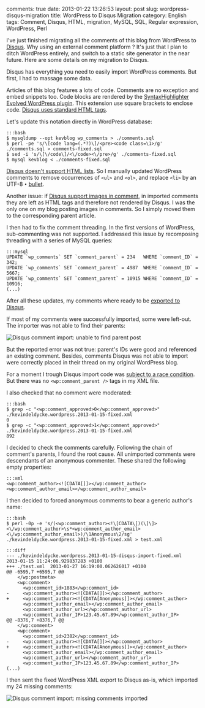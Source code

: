 comments: true
date: 2013-01-22 13:26:53
layout: post
slug: wordpress-disqus-migration
title: WordPress to Disqus Migration
category: English
tags: Comment, Disqus, HTML, migration, MySQL, SQL, Regular expression, WordPress, Perl

I've just finished migrating all the comments of this blog from WordPress to [Disqus](http://disqus.com). Why using an external comment platform ? It's just that I plan to ditch WordPress entirely, and switch to a static site generator in the near future. Here are some details on my migration to Disqus.

Disqus has everything you need to easily import WordPress comments. But first, I had to massage some data.

Articles of this blog features a lots of code. Comments are no exception and embed snippets too. Code blocks are rendered by the [SyntaxHighlighter Evolved WordPress plugin](http://wordpress.org/extend/plugins/syntaxhighlighter/). This extension use square brackets to enclose code. [Disqus uses standard HTML tags](http://help.disqus.com/customer/portal/articles/665057).

Let's update this notation directly in WordPress database:

    :::bash
    $ mysqldump --opt kevblog wp_comments > ./comments.sql
    $ perl -pe 's/\[code lang=(.*?)\]/<pre><code class=\1>/g' ./comments.sql > comments-fixed.sql
    $ sed -i 's/\[\/code\]/<\/code><\/pre>/g' ./comments-fixed.sql
    $ mysql kevblog < ./comments-fixed.sql

[Disqus doesn't support HTML lists](http://help.disqus.com/customer/portal/articles/466253-what-html-tags-are-allowed-within-comments). So I manually updated WordPress comments to remove occurrences of `<ul>` and `<ol>`, and replace `<li>` by an UTF-8 `•` [bullet](http://en.wikipedia.org/wiki/Bullet_(typography)).

Another issue: if [Disqus support images in comment](http://blog.disqus.com/post/3764930816/fun-with-images), in imported comments they are left as HTML tags and therefore not rendered by Disqus. I was the only one on my blog posting images in comments. So I simply moved them to the corresponding parent article.

I then had to fix the comment threading. In the first versions of WordPress, sub-commenting was not supported. I addressed this issue by recomposing threading with a series of MySQL queries:

    :::mysql
    UPDATE `wp_comments` SET `comment_parent` = 234   WHERE `comment_ID` = 342;
    UPDATE `wp_comments` SET `comment_parent` = 4987  WHERE `comment_ID` = 5667;
    UPDATE `wp_comments` SET `comment_parent` = 10915 WHERE `comment_ID` = 10916;
    (...)

After all these updates, my comments where ready to be [exported to Disqus](http://help.disqus.com/customer/portal/articles/466255-exporting-comments-from-wordpress-to-disqus).

If most of my comments were successfully imported, some were left-out. The importer was not able to find their parents:

![Disqus comment import: unable to find parent post](/static/uploads/2013/01/disqus-import-error.png)

But the reported error was not true: parent's IDs were good and referenced an existing comment. Besides, comments Disqus was not able to import were correctly placed in their thread on my original WordPress blog.

For a moment I trough Disqus import code was [subject to a race condition](https://groups.google.com/d/topic/disqus-dev/LqCcFy67RJY/discussion). But there was no `<wp:comment_parent />` tags in my XML file.

I also checked that no comment were moderated:

    :::bash
    $ grep -c "<wp:comment_approved>0</wp:comment_approved>" ./kevindeldycke.wordpress.2013-01-15-fixed.xml
    0
    $ grep -c "<wp:comment_approved>1</wp:comment_approved>" ./kevindeldycke.wordpress.2013-01-15-fixed.xml
    892

I decided to check the comments carefully. Following the chain of comment's parents, I found the root cause. All unimported comments were descendants of an anonymous commenter. These shared the following empty properties:

    :::xml
    <wp:comment_author><![CDATA[]]></wp:comment_author>
    <wp:comment_author_email></wp:comment_author_email>

I then decided to forced anonymous comments to bear a generic author's name:

    :::bash
    $ perl -0p -e 's/(<wp:comment_author><!\[CDATA\[)(\]\]><\/wp:comment_author>\s*<wp:comment_author_email><\/wp:comment_author_email>)/\1Anonymous\2/sg' ./kevindeldycke.wordpress.2013-01-15-fixed.xml > test.xml

    :::diff
    --- ./kevindeldycke.wordpress.2013-01-15-disqus-import-fixed.xml        2013-01-15 11:24:06.929837283 +0100
    +++ ./test.xml  2013-01-27 16:19:00.062626017 +0100
    @@ -6595,7 +6595,7 @@
        </wp:postmeta>
        <wp:comment>
          <wp:comment_id>1883</wp:comment_id>
    -     <wp:comment_author><![CDATA[]]></wp:comment_author>
    +     <wp:comment_author><![CDATA[Anonymous]]></wp:comment_author>
          <wp:comment_author_email></wp:comment_author_email>
          <wp:comment_author_url></wp:comment_author_url>
          <wp:comment_author_IP>123.45.67.89</wp:comment_author_IP>
    @@ -8376,7 +8376,7 @@
        </wp:comment>
        <wp:comment>
          <wp:comment_id>2382</wp:comment_id>
    -     <wp:comment_author><![CDATA[]]></wp:comment_author>
    +     <wp:comment_author><![CDATA[Anonymous]]></wp:comment_author>
          <wp:comment_author_email></wp:comment_author_email>
          <wp:comment_author_url></wp:comment_author_url>
          <wp:comment_author_IP>123.45.67.89</wp:comment_author_IP>
    (...)

I then sent the fixed WordPress XML export to Disqus as-is, which imported my 24 missing comments:

![Disqus comment import: missing comments imported](/static/uploads/2013/01/disqus-import-complete.png)
